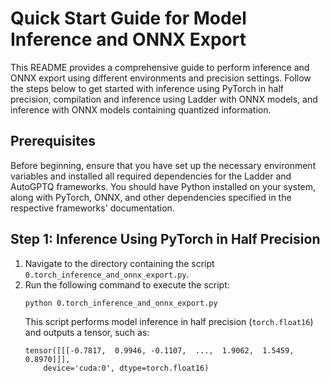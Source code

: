 # Quick Start Guide for Model Inference and ONNX Export

This README provides a comprehensive guide to perform inference and ONNX export using different environments and precision settings. Follow the steps below to get started with inference using PyTorch in half precision, compilation and inference using Ladder with ONNX models, and inference with ONNX models containing quantized information.

## Prerequisites

Before beginning, ensure that you have set up the necessary environment variables and installed all required dependencies for the Ladder and AutoGPTQ frameworks. You should have Python installed on your system, along with PyTorch, ONNX, and other dependencies specified in the respective frameworks' documentation.

## Step 1: Inference Using PyTorch in Half Precision

1. Navigate to the directory containing the script `0.torch_inference_and_onnx_export.py`.
2. Run the following command to execute the script:
   ```bash
   python 0.torch_inference_and_onnx_export.py
   ```
   This script performs model inference in half precision (`torch.float16`) and outputs a tensor, such as:
   ```
   tensor([[[-0.7817,  0.9946, -0.1107,  ...,  1.9062,  1.5459,  0.8970]]],
       device='cuda:0', dtype=torch.float16)
   ```
